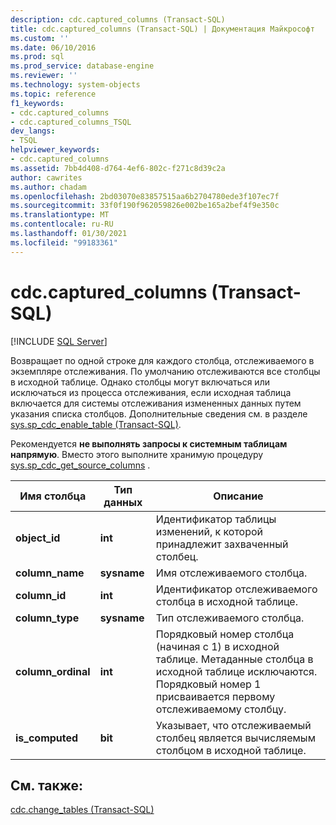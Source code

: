 ```yaml
---
description: cdc.captured_columns (Transact-SQL)
title: cdc.captured_columns (Transact-SQL) | Документация Майкрософт
ms.custom: ''
ms.date: 06/10/2016
ms.prod: sql
ms.prod_service: database-engine
ms.reviewer: ''
ms.technology: system-objects
ms.topic: reference
f1_keywords:
- cdc.captured_columns
- cdc.captured_columns_TSQL
dev_langs:
- TSQL
helpviewer_keywords:
- cdc.captured_columns
ms.assetid: 7bb4d408-d764-4ef6-802c-f271c8d39c2a
author: cawrites
ms.author: chadam
ms.openlocfilehash: 2bd03070e83857515aa6b2704780ede3f107ec7f
ms.sourcegitcommit: 33f0f190f962059826e002be165a2bef4f9e350c
ms.translationtype: MT
ms.contentlocale: ru-RU
ms.lasthandoff: 01/30/2021
ms.locfileid: "99183361"
---
```

# <a name="cdccaptured_columns-transact-sql"></a>cdc.captured_columns (Transact-SQL)
[!INCLUDE [SQL Server](../../includes/applies-to-version/sqlserver.md)]

  Возвращает по одной строке для каждого столбца, отслеживаемого в экземпляре отслеживания. По умолчанию отслеживаются все столбцы в исходной таблице. Однако столбцы могут включаться или исключаться из процесса отслеживания, если исходная таблица включается для системы отслеживания измененных данных путем указания списка столбцов. Дополнительные сведения см. в разделе [sys.sp_cdc_enable_table &#40;Transact-SQL&#41;](../../relational-databases/system-stored-procedures/sys-sp-cdc-enable-table-transact-sql.md).  
  
 Рекомендуется **не выполнять запросы к системным таблицам напрямую**. Вместо этого выполните хранимую процедуру [sys.sp_cdc_get_source_columns](../../relational-databases/system-stored-procedures/sys-sp-cdc-get-captured-columns-transact-sql.md) .  
   
|Имя столбца|Тип данных|Описание|  
|-----------------|---------------|-----------------|  
|**object_id**|**int**|Идентификатор таблицы изменений, к которой принадлежит захваченный столбец.|  
|**column_name**|**sysname**|Имя отслеживаемого столбца.|  
|**column_id**|**int**|Идентификатор отслеживаемого столбца в исходной таблице.|  
|**column_type**|**sysname**|Тип отслеживаемого столбца.|  
|**column_ordinal**|**int**|Порядковый номер столбца (начиная с 1) в исходной таблице. Метаданные столбца в исходной таблице исключаются. Порядковый номер 1 присваивается первому отслеживаемому столбцу.|  
|**is_computed**|**bit**|Указывает, что отслеживаемый столбец является вычисляемым столбцом в исходной таблице.|  
  
## <a name="see-also"></a>См. также:  
 [cdc.change_tables &#40;Transact-SQL&#41;](../../relational-databases/system-tables/cdc-change-tables-transact-sql.md)  
  
  
